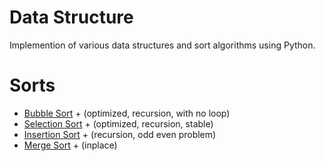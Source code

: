 # Data Structure
Implemention of various data structures and sort algorithms using Python.
# Sorts
* [Bubble Sort](../main/sorts/bubble.py) + (optimized, recursion, with no loop)
* [Selection Sort](../main/sorts/selection.py) + (optimized, recursion, stable)
* [Insertion Sort](../main/sorts/insertion.py) + (recursion, odd even problem)
* [Merge Sort](../main/sorts/merge.py) + (inplace)